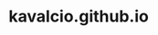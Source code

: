 # kavalcio.github.io
<!-- TO RUN LOCAL (on port 4000 by default): bundle exec jekyll serve -->


<!-- TODO -->
<!-- Fix bug where url breaks if you press any sidebar link multiple times -->
